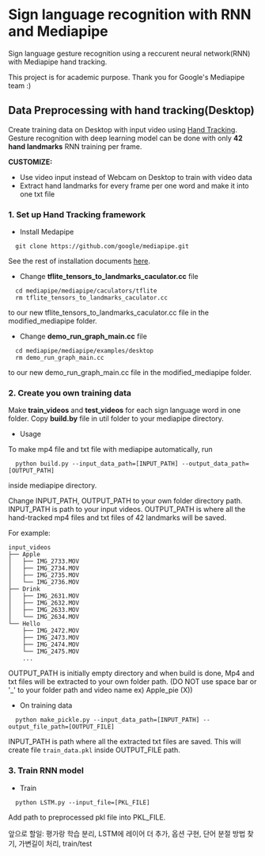 # Sign language recognition with RNN and Mediapipe
Sign language gesture recognition using a reccurent neural network(RNN) with Mediapipe hand tracking. 

This project is for academic purpose. Thank you for Google's Mediapipe team :)

## Data Preprocessing with hand tracking(Desktop)
Create training data on Desktop with input video using [Hand Tracking](https://github.com/google/mediapipe/blob/master/mediapipe/docs/hand_tracking_mobile_gpu.md).
Gesture recognition with deep learning model can be done with only **42 hand landmarks** RNN training per frame.

**CUSTOMIZE:**
- Use video input instead of Webcam on Desktop to train with video data
- Extract hand landmarks for every frame per one word and make it into one txt file

### 1. Set up Hand Tracking framework
* Install Medapipe
```shell
  git clone https://github.com/google/mediapipe.git
```
See the rest of installation documents [here](https://mediapipe.readthedocs.io/en/latest/install.html).
* Change **tflite_tensors_to_landmarks_caculator.cc** file
```shell
  cd mediapipe/mediapipe/caculators/tflite
  rm tflite_tensors_to_landmarks_caculator.cc
```
to our new tflite_tensors_to_landmarks_caculator.cc file in the modified_mediapipe folder.

* Change **demo_run_graph_main.cc** file 
```shell
  cd mediapipe/mediapipe/examples/desktop
  rm demo_run_graph_main.cc
```
to our new demo_run_graph_main.cc file in the modified_mediapipe folder.

### 2. Create you own training data
Make **train_videos** and **test_videos** for each sign language word in one folder. Copy **build.by** file in util folder to your mediapipe directory.
* Usage

To make mp4 file and txt file with mediapipe automatically, run
```shell
  python build.py --input_data_path=[INPUT_PATH] --output_data_path=[OUTPUT_PATH]
```
inside mediapipe directory.

Change INPUT_PATH, OUTPUT_PATH to your own folder directory path. INPUT_PATH is path to your input videos. OUTPUT_PATH is where all the hand-tracked mp4 files and txt files of 42 landmarks will be saved.

For example:
```shell
input_videos
├── Apple
│   ├── IMG_2733.MOV
│   ├── IMG_2734.MOV
│   ├── IMG_2735.MOV
│   └── IMG_2736.MOV
├── Drink
│   ├── IMG_2631.MOV
│   ├── IMG_2632.MOV
│   ├── IMG_2633.MOV
│   └── IMG_2634.MOV
└── Hello
    ├── IMG_2472.MOV
    ├── IMG_2473.MOV
    ├── IMG_2474.MOV
    └── IMG_2475.MOV
    ...
```
OUTPUT_PATH is initially empty directory and when build is done, Mp4 and txt files will be extracted to your own folder path. (DO NOT use space bar or '_' to your folder path and video name ex) Apple_pie (X))

* On training data
```shell
  python make_pickle.py --input_data_path=[INPUT_PATH] --output_file_path=[OUTPUT_FILE]
```

INPUT_PATH is path where all the extracted txt files are saved. This will create file `train_data.pkl` inside OUTPUT_FILE path.

### 3. Train RNN model

* Train
```shell
  python LSTM.py --input_file=[PKL_FILE]
```
Add path to preprocessed pkl file into PKL_FILE.


앞으로 할일: 평가랑 학습 분리, LSTM에 레이어 더 추가, 옵션 구현, 단어 분절 방법 찾기, 가변길이 처리, train/test 








